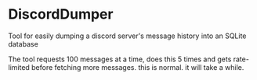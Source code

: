 # DiscordDumper
Tool for easily dumping a discord server's message history into an SQLite database

The tool requests 100 messages at a time, does this 5 times and gets rate-limited before fetching more messages. this is normal. it will take a while.
